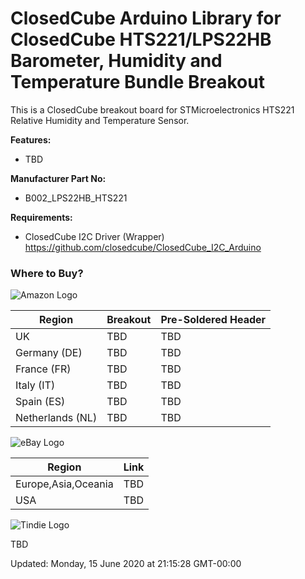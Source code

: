ClosedCube Arduino Library for
ClosedCube HTS221/LPS22HB Barometer, Humidity and Temperature Bundle Breakout
===========================================================================

This is a ClosedCube breakout board for STMicroelectronics HTS221 Relative Humidity and Temperature Sensor.


**Features:**

- TBD

**Manufacturer Part No:**

- B002_LPS22HB_HTS221

**Requirements:**

- ClosedCube I2C Driver (Wrapper) https://github.com/closedcube/ClosedCube_I2C_Arduino

### Where to Buy?

![Amazon Logo](https://images.closedcube.uk/logo/github/amazon.png)

| Region  | Breakout | Pre-Soldered Header |
| ------------- | ------------- | ------------- |
| UK | TBD | TBD |
| Germany (DE) | TBD | TBD |
| France (FR) | TBD | TBD |
| Italy (IT) | TBD| TBD |
| Spain (ES) |TBD | TBD |
| Netherlands (NL) |TBD | TBD |

![eBay Logo](https://images.closedcube.uk/logo/github/ebay.gif)

| Region  | Link |
| ------------- | ------------- |
| Europe,Asia,Oceania |  TBD  |
| USA  | TBD |


![Tindie Logo](https://images.closedcube.uk/logo/github/tindie.png)

TBD


Updated: Monday, 15 June 2020 at 21:15:28 GMT-00:00
